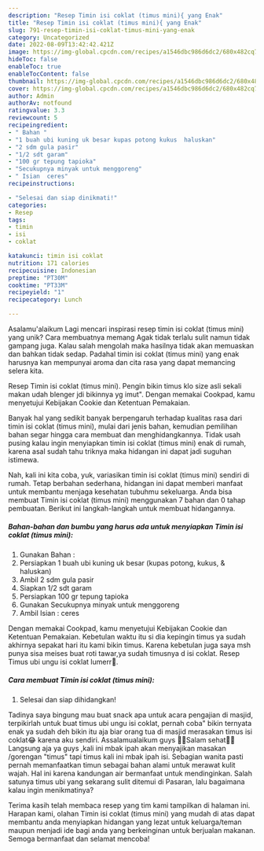 ```yaml
---
description: "Resep Timin isi coklat (timus mini){ yang Enak"
title: "Resep Timin isi coklat (timus mini){ yang Enak"
slug: 791-resep-timin-isi-coklat-timus-mini-yang-enak
category: Uncategorized
date: 2022-08-09T13:42:42.421Z
image: https://img-global.cpcdn.com/recipes/a1546dbc986d6dc2/680x482cq70/timin-isi-coklat-timus-mini-foto-resep-utama.jpg
hideToc: false
enableToc: true
enableTocContent: false
thumbnail: https://img-global.cpcdn.com/recipes/a1546dbc986d6dc2/680x482cq70/timin-isi-coklat-timus-mini-foto-resep-utama.jpg
cover: https://img-global.cpcdn.com/recipes/a1546dbc986d6dc2/680x482cq70/timin-isi-coklat-timus-mini-foto-resep-utama.jpg
author: Admin
authorAv: notfound
ratingvalue: 3.3
reviewcount: 5
recipeingredient:
- " Bahan "
- "1 buah ubi kuning uk besar kupas potong kukus  haluskan"
- "2 sdm gula pasir"
- "1/2 sdt garam"
- "100 gr tepung tapioka"
- "Secukupnya minyak untuk menggoreng"
- " Isian  ceres"
recipeinstructions:

- "Selesai dan siap dinikmati!"
categories:
- Resep
tags:
- timin
- isi
- coklat

katakunci: timin isi coklat 
nutrition: 171 calories
recipecuisine: Indonesian
preptime: "PT30M"
cooktime: "PT33M"
recipeyield: "1"
recipecategory: Lunch

---
```



Asalamu'alaikum Lagi mencari inspirasi resep timin isi coklat (timus mini) yang unik? Cara membuatnya memang Agak tidak terlalu sulit namun tidak gampang juga. Kalau salah mengolah maka hasilnya tidak akan memuaskan dan bahkan tidak sedap. Padahal timin isi coklat (timus mini) yang enak harusnya kan mempunyai aroma dan cita rasa yang dapat memancing selera kita.


Resep Timin isi coklat (timus mini). Pengin bikin timus klo size asli sekali makan udah blenger jdi bikinnya yg imut&#34;. Dengan memakai Cookpad, kamu menyetujui Kebijakan Cookie dan Ketentuan Pemakaian.

Banyak hal yang sedikit banyak berpengaruh terhadap kualitas rasa dari timin isi coklat (timus mini), mulai dari jenis bahan, kemudian pemilihan bahan segar hingga cara membuat dan menghidangkannya. Tidak usah pusing kalau ingin menyiapkan timin isi coklat (timus mini) enak di rumah, karena asal sudah tahu triknya maka hidangan ini dapat jadi suguhan istimewa.


Nah, kali ini kita coba, yuk, variasikan timin isi coklat (timus mini) sendiri di rumah. Tetap berbahan sederhana, hidangan ini dapat memberi manfaat untuk membantu menjaga kesehatan tubuhmu sekeluarga. Anda bisa membuat Timin isi coklat (timus mini) menggunakan 7 bahan dan 0 tahap pembuatan. Berikut ini langkah-langkah untuk membuat hidangannya.

<!--inarticleads1-->

##### Bahan-bahan dan bumbu yang harus ada untuk menyiapkan Timin isi coklat (timus mini):

1. Gunakan  Bahan :
1. Persiapkan 1 buah ubi kuning uk besar (kupas potong, kukus, &amp; haluskan)
1. Ambil 2 sdm gula pasir
1. Siapkan 1/2 sdt garam
1. Persiapkan 100 gr tepung tapioka
1. Gunakan Secukupnya minyak untuk menggoreng
1. Ambil  Isian : ceres


Dengan memakai Cookpad, kamu menyetujui Kebijakan Cookie dan Ketentuan Pemakaian. Kebetulan waktu itu si dia kepingin timus ya sudah akhirnya sepakat hari itu kami bikin timus. Karena kebetulan juga saya msh punya sisa meises buat roti tawar,ya sudah timusnya d isi coklat. Resep Timus ubi ungu isi coklat lumerr🤎. 

<!--inarticleads2-->

##### Cara membuat Timin isi coklat (timus mini):


1. Selesai dan siap dihidangkan!

Tadinya saya bingung mau buat snack apa untuk acara pengajian di masjid, terpikirlah untuk buat timus ubi ungu isi coklat, pernah coba&#34; bikin ternyata enak ya sudah deh bikin itu aja biar orang tua di masjid merasakan timus isi coklat😂 karena aku sendiri. Assalamualaikum guys 🤭🙏Salam sehat💪💪Langsung aja ya guys ,kali ini mbak ipah akan menyajikan masakan /gorengan &#34;timus&#34; tapi timus kali ini mbak ipah isi. Sebagian wanita pasti pernah memanfaatkan timun sebagai bahan alami untuk merawat kulit wajah. Hal ini karena kandungan air bermanfaat untuk mendinginkan. Salah satunya timus ubi yang sekarang sulit ditemui di Pasaran, lalu bagaimana kalau ingin menikmatinya? 

Terima kasih telah membaca resep yang tim kami tampilkan di halaman ini. Harapan kami, olahan Timin isi coklat (timus mini) yang mudah di atas dapat membantu anda menyiapkan hidangan yang lezat untuk keluarga/teman maupun menjadi ide bagi anda yang berkeinginan untuk berjualan makanan. Semoga bermanfaat dan selamat mencoba!

